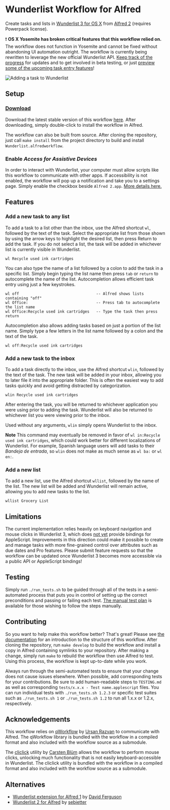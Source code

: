 Wunderlist Workflow for Alfred
==========================

Create tasks and lists in [Wunderlist 3 for OS X](http://appstore.com/mac/Wunderlist) from [Alfred 2](http://www.alfredapp.com/) (requires Powerpack license).

:exclamation: **OS X Yosemite has broken critical features that this workflow relied on.** The workflow does not function in Yosemite and cannot be fixed without abandoning UI automation outright. The workflow is currently being rewritten to leverage the new official Wunderlist API. [Keep track of the progress](/idpaterson/alfred-wunderlist-workflow/issues?q=is%3Aopen+is%3Aissue+milestone%3A0.4) for updates and to get involved in beta testing, or just [preview some of the upcoming task entry features](/idpaterson/alfred-wunderlist-workflow/issues/49)!

![Adding a task to Wunderlist](https://raw.github.com/idpaterson/alfred-wunderlist-workflow/gh-pages/images/screenshots/add_task_to_list.jpg)

Setup
-----

### [Download](https://raw.github.com/idpaterson/alfred-wunderlist-workflow/master/Wunderlist.alfredworkflow)

Download the latest stable version of this workflow [here](https://raw.github.com/idpaterson/alfred-wunderlist-workflow/master/Wunderlist.alfredworkflow). After downloading, simply double-click to install the workflow in Alfred. 

The workflow can also be built from source. After cloning the repository, just call `make install` from the project directory to build and install `Wunderlist.alfredworkflow`. 

### Enable *Access for Assistive Devices*
In order to interact with Wunderlist, your computer must allow scripts like this workflow to communicate with other apps. If accessibility is not enabled, the workflow will pop up a notification and take you to a settings page. Simply enable the checkbox beside `Alfred 2.app`. [More details here.](http://support.apple.com/kb/HT6026)

Features
--------

### Add a new task to any list

To add a task to a list other than the inbox, use the Alfred shortcut `wl`, followed by the text of the task. Select the appropriate list from those shown by using the arrow keys to highlight the desired list, then press Return to add the task. If you do not select a list, the task will be added in whichever list is currently visible in Wunderlist.

	wl Recycle used ink cartridges

You can also type the name of a list followed by a colon to add the task in a specific list. Simply begin typing the list name then press `tab` or `return` to autocomplete the name of the list. Autocompletion allows efficient task entry using just a few keystrokes.

	wl off                                  -- Alfred shows lists containing "off"
	wl Office:                              -- Press tab to autocomplete the list name
	wl Office:Recycle used ink cartridges   -- Type the task then press return

Autocompletion also allows adding tasks based on just a portion of the list name. Simply type a few letters in the list name followed by a colon and the text of the task.

	wl off:Recycle used ink cartridges

### Add a new task to the inbox

To add a task directly to the inbox, use the Alfred shortcut `wlin`, followed by the text of the task. The new task will be added in your inbox, allowing you to later file it into the appropriate folder. This is often the easiest way to add tasks quickly and avoid getting distracted by categorization.

	wlin Recycle used ink cartridges

After entering the task, you will be returned to whichever application you were using prior to adding the task. Wunderlist will also be returned to whichever list you were viewing prior to the inbox. 

Used without any arguments, `wlin` simply opens Wunderlist to the inbox. 

**Note** This command may eventually be removed in favor of `wl in:Recycle used ink cartridges`, which could work better for different localizations of Wunderlist. For example, Spanish language users will add tasks to their *Bandeja de entrada*, so `wlin` does not make as much sense as `wl ba:` or `wl en:`.

### Add a new list 

To add a new list, use the Alfred shortcut `wllist`, followed by the name of the list. The new list will be added and Wunderlist will remain active, allowing you to add new tasks to the list.

	wllist Grocery List

Limitations
-----------

The current implementation relies heavily on keyboard navigation and mouse clicks in Wunderlist 3, which does [not yet](http://www.alfredforum.com/topic/1302-workflow-for-wunderlist-2/?p=8074) provide bindings for AppleScript. Improvements in this direction could make it possible to create and manage tasks with more fine-grained control over attributes such as due dates and Pro features. Please submit feature requests so that the workflow can be updated once Wunderlist 3 becomes more accessible via a public API or AppleScript bindings!

Testing
-------

Simply run `./run_tests.sh` to be guided through all of the tests in a semi-automated process that puts you in control of setting up the correct preconditions and passing or failing each test. [The manual test plan](https://github.com/idpaterson/alfred-wunderlist-workflow/blob/master/TESTING.md) is available for those wishing to follow the steps manually.

Contributing
------------

So you want to help make this workflow better? That's great! Please see [the documentation](http://idpaterson.github.io/alfred-wunderlist-workflow/) for an introduction to the structure of this workflow. After cloning the repository, run `make develop` to build the workflow and install a copy in Alfred containing symlinks to your repository. After making a change, simply run `make` to rebuild the workflow then use Alfred to test. Using this process, the workflow is kept up-to-date while you work.

Always run through the semi-automated tests to ensure that your change does not cause issues elsewhere. When possible, add corresponding tests for your contributions. Be sure to add human-readable steps to `TESTING.md` as well as corresponding `tests/x.x.x - Test name.applescript` files. You can run individual tests with `./run_tests.sh 1.2.3` or specific test suites such as `./run_tests.sh 1` or `./run_tests.sh 1.2` to run all 1.x.x or 1.2.x, respectively.

Acknowledgements
----------------

This workflow relies on [qWorkflow](https://github.com/qlassiqa/qWorkflow) by [Ursan Razvan](https://github.com/qlassiqa) to communicate with Alfred. The qWorkflow library is bundled with the workflow in a compiled format and also included with the workflow source as a submodule.

The [cliclick](www.bluem.net/en/mac/cliclick/) utility by [Carsten Blüm](https://github.com/BlueM) allows the workflow to perform mouse clicks, unlocking much functionality that is not easily keyboard-accessible in Wunderlist. The cliclick utility is bundled with the workflow in a compiled format and also included with the workflow source as a submodule.

Alternatives
------------

* [Wunderlist extension for Alfred 1](https://github.com/jdfwarrior/Wunderlist) by [David Ferguson](https://github.com/jdfwarrior)
* [Wunderlist 2 for Alfred](https://github.com/sebietter/Wunderlist-2-for-Alfred) by [sebietter](https://github.com/sebietter)
